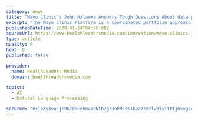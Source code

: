 ```yaml
---
category: news
title: "Mayo Clinic's John Halamka Answers Tough Questions About data privacy, Google, and Epic"
excerpt: "The Mayo Clinic Platform is a coordinated portfolio approach to create new platform ventures, taking advantage of emerging technologies such as artificial intelligence, connected healthcare devices, and natural language processing, according to the organization. The Platform is designed to include an ecosystem of partners that will complement ..."
publishedDateTime: 2020-01-14T04:28:00Z
sourceUrl: https://www.healthleadersmedia.com/innovation/mayo-clinics-john-halamka-answers-tough-questions-about-data-privacy-google-and-epic
type: article
quality: 0
heat: 0
published: false

provider:
  name: HealthLeaders Media
  domain: healthleadersmedia.com

topics:
  - AI
  - Natural Language Processing

secured: "HslaKy3vuEjZ9KTQBE6bmvanNth2g3JnPMCsK1kuzzZdzlwBTyTtPTjmkvgaoIUya65VJYjNPtVfaNYoEdGZsJrMtivXjXK7P1q66DaIqaePXgTXmQIubxCdnaAR4+WGFWl2fAsmZJIwEmVSlhJrYsvx268ne4h4H9bIAEN1J7dvtraBqVFnnKKj1DsxpCHSIQTbA3P0SE868EmxW3LL4Spm/SFQoDA5Pwc0uOUBmQya2/1VybWNHyNzmEQU8PKJmCusBB99GZmQzOZ3XBI+M9mM6TDfjf2OkUM6bB07MnM=;0kYmho4wVtPL5jhqnY7dBg=="
---
```


